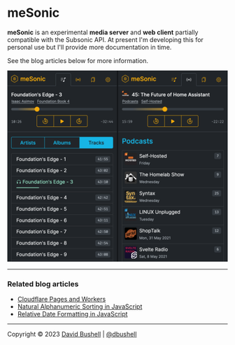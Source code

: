 # meSonic

**meSonic** is an experimental **media server** and **web client** partially compatible with the Subsonic API. At present I'm developing this for personal use but I'll provide more documentation in time.

See the blog articles below for more information.

<img src="./.github/mesonic@2x.webp" alt="meSonic progressive web app screenshot" width="724">

* * *

### Related blog articles

* [Cloudflare Pages and Workers](https://dbushell.com/2021/05/14/cloudflare-dns-pages-workers/)
* [Natural Alphanumeric Sorting in JavaScript](https://dbushell.com/2021/05/17/javascript-natural-alphanumeric-sorting/)
* [Relative Date Formatting in JavaScript](https://dbushell.com/2021/06/08/javascript-relative-date-time-formatting/)

* * *

Copyright © 2023 [David Bushell](https://dbushell.com) | [@dbushell](https://twitter.com/dbushell)

